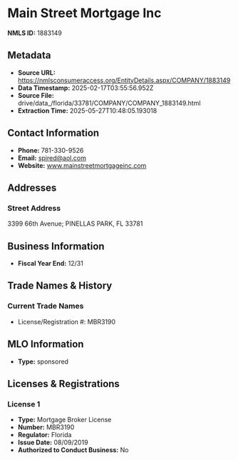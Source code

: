 # Main Street Mortgage Inc

**NMLS ID:** 1883149

## Metadata
- **Source URL:** https://nmlsconsumeraccess.org/EntityDetails.aspx/COMPANY/1883149
- **Data Timestamp:** 2025-02-17T03:55:56.952Z
- **Source File:** drive/data_/florida/33781/COMPANY/COMPANY_1883149.html
- **Extraction Time:** 2025-05-27T10:48:05.193018

## Contact Information
- **Phone:** 781-330-9526
- **Email:** spired@aol.com
- **Website:** www.mainstreetmortgageinc.com

## Addresses
### Street Address
3399 66th Avenue; PINELLAS PARK, FL 33781

## Business Information
- **Fiscal Year End:** 12/31

## Trade Names & History
### Current Trade Names
- License/Registration #: MBR3190

## MLO Information
- **Type:** sponsored

## Licenses & Registrations

### License 1
- **Type:** Mortgage Broker License
- **Number:** MBR3190
- **Regulator:** Florida
- **Issue Date:** 08/09/2019
- **Authorized to Conduct Business:** No
